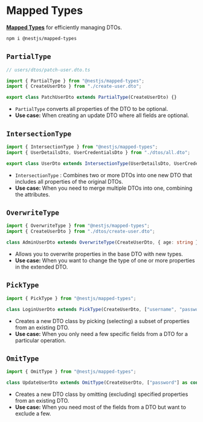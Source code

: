 # Mapped Types

[**Mapped Types**](https://docs.nestjs.com/openapi/mapped-types) for efficiently managing DTOs.

```bash
npm i @nestjs/mapped-types
```

## `PartialType`

```ts
// users/dtos/patch-user.dto.ts

import { PartialType } from "@nestjs/mapped-types";
import { CreateUserDto } from "./create-user.dto";

export class PatchUserDto extends PartialType(CreateUserDto) {}
```

- `PartialType` converts all properties of the DTO to be optional.
- **Use case:** When creating an update DTO where all fields are optional.

## `IntersectionType`

```ts
import { IntersectionType } from "@nestjs/mapped-types";
import { UserDetailsDto, UserCredentialsDto } from "./dtos/all.dto";

export class UserDto extends IntersectionType(UserDetailsDto, UserCredentialsDto) {}
```

- `IntersectionType` : Combines two or more DTOs into one new DTO that includes all properties of the original DTOs.
- **Use case:** When you need to merge multiple DTOs into one, combining the attributes.

## `OverwriteType`

```ts
import { OverwriteType } from "@nestjs/mapped-types";
import { CreateUserDto } from "./dtos/create-user.dto";

class AdminUserDto extends OverwriteType(CreateUserDto, { age: string }) {}
```

- Allows you to overwrite properties in the base DTO with new types.
- **Use case:** When you want to change the type of one or more properties in the extended DTO.

## `PickType`

```ts
import { PickType } from "@nestjs/mapped-types";

class LoginUserDto extends PickType(CreateUserDto, ["username", "password"] as const) {}
```

- Creates a new DTO class by picking (selecting) a subset of properties from an existing DTO.
- **Use case:** When you only need a few specific fields from a DTO for a particular operation.

## `OmitType`

```ts
import { OmitType } from "@nestjs/mapped-types";

class UpdateUserDto extends OmitType(CreateUserDto, ["password"] as const) {}
```

- Creates a new DTO class by omitting (excluding) specified properties from an existing DTO.
- **Use case:** When you need most of the fields from a DTO but want to exclude a few.
